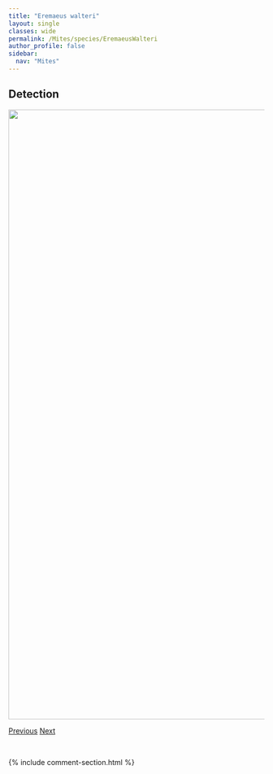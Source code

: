 ```yaml
---
title: "Eremaeus walteri"
layout: single
classes: wide
permalink: /Mites/species/EremaeusWalteri
author_profile: false
sidebar:
  nav: "Mites"
---
```


<h2>Detection</h2>

<a href="https://drive.google.com/uc?export=view&id=10z_3Nhza9-dqg9_gOYXXbY5-o87vNh0w">
<img src="https://drive.google.com/uc?export=view&id=10z_3Nhza9-dqg9_gOYXXbY5-o87vNh0w" height = "1200" width = "800">
</a>


<a href="/DevelopmentWebsite/Mites/species/EremaeusTranslamellatus" class="pagination--pager" title="Eremaeus translamellatus">Previous</a> <a href="/DevelopmentWebsite/Mites/species/EueremaeusAridulus" class="pagination--pager" title="Eueremaeus aridulus">Next</a>

<p>&nbsp;</p>

{% include comment-section.html %}
